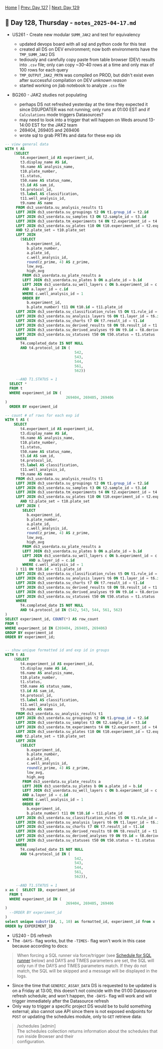 [Home](../../main.md) | [Prev: Day 127](notes_2025-04-16.md) | [Next: Day 129](./notes_2025-04-18.md)

## 📝 Day 128, Thursday - `notes_2025-04-17.md`

- US261 - Create new modular `SUMM_JAK2` and test for equivalency
    * updated devops board with all sql and python code for this test
    * created all DS on DEV environment; now both environments have the `TMP_SUMM_JAK2` DS
    * tediously and carefully copy paste from table browser (DEV) results into `.csv` file; only can copy ~30-40 rows at a time and only max of 100 rows for each query
    * `TMP_OUTPUT_JAK2_PRTN` was compiled on PROD, but didn't exist even after successful compilation on DEV *unknown reason*
    * started working on jlab notebook to analyze `.csv` file

- BG260 - JAK2 studies not populating
    * perhaps DS not refreshed yesterday at the time they expected it since DSUPDATER was not running; only runs at 01:00 EST and if `Calculations` mode triggers Datasources?  
    * may need to look into a trigger that will happen on Weds around 13-14:00 EST for the JAK2 team
    * 269404, 269405 and 269406
    * wrote sql to grab PRT#s and data for these exp ids


```sql
-- view general data
WITH t AS
    (SELECT
       t4.experiment_id AS experiment_id,
       t3.display_name AS id,
       t6.name AS analysis_name,
       t10.plate_number,
       t1.status,
       t50.name AS status_name,
       t3.id AS sam_id,
       t4.protocol_id,
       t5.label AS classification,
       t11.well_analysis_id,
       t9.name AS name
     FROM ds3_userdata.su_analysis_results t1
     LEFT JOIN ds3_userdata.su_groupings t2 ON t1.group_id = t2.id
     LEFT JOIN ds3_userdata.su_samples t3 ON t2.sample_id = t3.id
     LEFT JOIN ds3_userdata.tm_experiments t4 ON t2.experiment_id = t4.experiment_id
     LEFT JOIN ds3_userdata.su_plates t10 ON t10.experiment_id = t2.experiment_id
     AND t2.plate_set = t10.plate_set
     LEFT JOIN
       (SELECT
          b.experiment_id,
          b.plate_number,
          a.plate_id,
          c.well_analysis_id,
          round(z_prime, 4) AS z_prime,
          low_avg,
          high_avg
        FROM ds3_userdata.su_plate_results a
        LEFT JOIN ds3_userdata.su_plates b ON a.plate_id = b.id
        LEFT JOIN ds3_userdata.su_well_layers c ON b.experiment_id = c.experiment_id
        AND a.layer_id = c.id
        WHERE c.well_analysis_id = 1
        ORDER BY
          b.experiment_id,
          b.plate_number) t11 ON t10.id = t11.plate_id
     LEFT JOIN ds3_userdata.su_classification_rules t5 ON t1.rule_id = t5.id
     LEFT JOIN ds3_userdata.su_analysis_layers t6 ON t1.layer_id = t6.id
     LEFT JOIN ds3_userdata.su_charts t7 ON t7.result_id = t1.id
     LEFT JOIN ds3_userdata.su_derived_results t8 ON t8.result_id = t1.id
     LEFT JOIN ds3_userdata.su_derived_analyses t9 ON t9.id = t8.derived_analysis_id
     LEFT JOIN ds3_userdata.su_statuses t50 ON t50.status = t1.status
     WHERE 
       T4.completed_date IS NOT NULL
       AND t4.protocol_id IN (
                                542,
                                543,
                                544,
                                561,
                                562))

     --AND T1.STATUS = 1
  SELECT *
  FROM t
  WHERE experiment_id IN (
                            269404, 269405, 269406
)
  ORDER BY experiment_id

-- count # of rows for each exp id 
WITH t AS (
    SELECT
       t4.experiment_id AS experiment_id,
       t3.display_name AS id,
       t6.name AS analysis_name,
       t10.plate_number,
       t1.status,
       t50.name AS status_name,
       t3.id AS sam_id,
       t4.protocol_id,
       t5.label AS classification,
       t11.well_analysis_id,
       t9.name AS name
     FROM ds3_userdata.su_analysis_results t1
     LEFT JOIN ds3_userdata.su_groupings t2 ON t1.group_id = t2.id
     LEFT JOIN ds3_userdata.su_samples t3 ON t2.sample_id = t3.id
     LEFT JOIN ds3_userdata.tm_experiments t4 ON t2.experiment_id = t4.experiment_id
     LEFT JOIN ds3_userdata.su_plates t10 ON t10.experiment_id = t2.experiment_id
       AND t2.plate_set = t10.plate_set
     LEFT JOIN (
        SELECT
          b.experiment_id,
          b.plate_number,
          a.plate_id,
          c.well_analysis_id,
          round(z_prime, 4) AS z_prime,
          low_avg,
          high_avg
        FROM ds3_userdata.su_plate_results a
        LEFT JOIN ds3_userdata.su_plates b ON a.plate_id = b.id
        LEFT JOIN ds3_userdata.su_well_layers c ON b.experiment_id = c.experiment_id
           AND a.layer_id = c.id
        WHERE c.well_analysis_id = 1
     ) t11 ON t10.id = t11.plate_id
     LEFT JOIN ds3_userdata.su_classification_rules t5 ON t1.rule_id = t5.id
     LEFT JOIN ds3_userdata.su_analysis_layers t6 ON t1.layer_id = t6.id
     LEFT JOIN ds3_userdata.su_charts t7 ON t7.result_id = t1.id
     LEFT JOIN ds3_userdata.su_derived_results t8 ON t8.result_id = t1.id
     LEFT JOIN ds3_userdata.su_derived_analyses t9 ON t9.id = t8.derived_analysis_id
     LEFT JOIN ds3_userdata.su_statuses t50 ON t50.status = t1.status
     WHERE 
       T4.completed_date IS NOT NULL
       AND t4.protocol_id IN (542, 543, 544, 561, 562)
)
SELECT experiment_id, COUNT(*) AS row_count
FROM t
WHERE experiment_id IN (269404, 269405, 269406)
GROUP BY experiment_id
ORDER BY experiment_id;


-- show unique formatted id and exp id in groups
WITH t AS
    (SELECT
       t4.experiment_id AS experiment_id,
       t3.display_name AS id,
       t6.name AS analysis_name,
       t10.plate_number,
       t1.status,
       t50.name AS status_name,
       t3.id AS sam_id,
       t4.protocol_id,
       t5.label AS classification,
       t11.well_analysis_id,
       t9.name AS name
     FROM ds3_userdata.su_analysis_results t1
     LEFT JOIN ds3_userdata.su_groupings t2 ON t1.group_id = t2.id
     LEFT JOIN ds3_userdata.su_samples t3 ON t2.sample_id = t3.id
     LEFT JOIN ds3_userdata.tm_experiments t4 ON t2.experiment_id = t4.experiment_id
     LEFT JOIN ds3_userdata.su_plates t10 ON t10.experiment_id = t2.experiment_id
     AND t2.plate_set = t10.plate_set
     LEFT JOIN
       (SELECT
          b.experiment_id,
          b.plate_number,
          a.plate_id,
          c.well_analysis_id,
          round(z_prime, 4) AS z_prime,
          low_avg,
          high_avg
        FROM ds3_userdata.su_plate_results a
        LEFT JOIN ds3_userdata.su_plates b ON a.plate_id = b.id
        LEFT JOIN ds3_userdata.su_well_layers c ON b.experiment_id = c.experiment_id
        AND a.layer_id = c.id
        WHERE c.well_analysis_id = 1
        ORDER BY
          b.experiment_id,
          b.plate_number) t11 ON t10.id = t11.plate_id
     LEFT JOIN ds3_userdata.su_classification_rules t5 ON t1.rule_id = t5.id
     LEFT JOIN ds3_userdata.su_analysis_layers t6 ON t1.layer_id = t6.id
     LEFT JOIN ds3_userdata.su_charts t7 ON t7.result_id = t1.id
     LEFT JOIN ds3_userdata.su_derived_results t8 ON t8.result_id = t1.id
     LEFT JOIN ds3_userdata.su_derived_analyses t9 ON t9.id = t8.derived_analysis_id
     LEFT JOIN ds3_userdata.su_statuses t50 ON t50.status = t1.status
     WHERE 
       T4.completed_date IS NOT NULL
       AND t4.protocol_id IN (
                                542,
                                543,
                                544,
                                561,
                                562)),

     --AND T1.STATUS = 1
x as (  SELECT ID, experiment_id
  FROM t
  WHERE experiment_id IN (
                            269404, 269405, 269406
)
  --ORDER BY experiment_id
)
select unique substr(id, 1, 10) as formatted_id, experiment_id from x
ORDER by EXPERIMENT_ID
```

- US240 - DS refresh
- The `-DAYS-` flag works, but the `-TIMES-` flag won't work in this case because according to docs:

>When forcing a SQL runner via force/trigger (see [Schedule for SQL runner](https://documentation.dotmatics.com/br/6.2/admin-guide/settings/schedules/sql-runner-scheduling#id-.SQLRunnerv2020.1-Sch_sql_run) below) and DAYS and TIMES parameters are set, the SQL will only run if the DAYS and TIMES parameters match. If they do not match, the SQL will be skipped and a message will be displayed in the logs.

- Since the time that `GENERIC_ASSAY_DATA` DS is requested to be updated is on a Friday at 13:00, this doesn't not coincide with the 01:00 Datasource refresh schedule; and won't happen, the `-DAYS-` flag will work and will trigger immediately after the Datasource refresh
- Only way to trigger a specific project DS would be to build something external; also cannot use API since there is not exposed endpoints for `POST` or updating the schedules module, only to `GET` retrieve data:

>/schedules [admin]  
The schedules collection returns information about the schedules that run inside Browser and their  
configuration.
